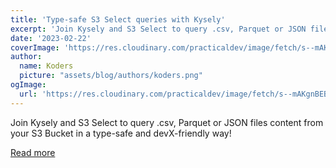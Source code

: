 ```yaml
---
title: 'Type-safe S3 Select queries with Kysely'
excerpt: 'Join Kysely and S3 Select to query .csv, Parquet or JSON files content from your S3 Bucket in a type-safe and devX-friendly way!'
date: '2023-02-22'
coverImage: 'https://res.cloudinary.com/practicaldev/image/fetch/s--mAKgnBEB--/c_imagga_scale,f_auto,fl_progressive,h_420,q_auto,w_1000/https://raw.githubusercontent.com/ThomasAribart/dev-to-articles/master/blog-posts/write-type-safe-s3-select-queries-with-kysely/type_safe_s3_select_queries_with_kysely_resized.webp'
author:
  name: Koders
  picture: "assets/blog/authors/koders.png"
ogImage:
  url: 'https://res.cloudinary.com/practicaldev/image/fetch/s--mAKgnBEB--/c_imagga_scale,f_auto,fl_progressive,h_420,q_auto,w_1000/https://raw.githubusercontent.com/ThomasAribart/dev-to-articles/master/blog-posts/write-type-safe-s3-select-queries-with-kysely/type_safe_s3_select_queries_with_kysely_resized.webp'
---
```


Join Kysely and S3 Select to query .csv, Parquet or JSON files content from your S3 Bucket in a type-safe and devX-friendly way!

[Read more](https://dev.to/kumo/type-safe-s3-select-queries-with-kysely-4ge0)

